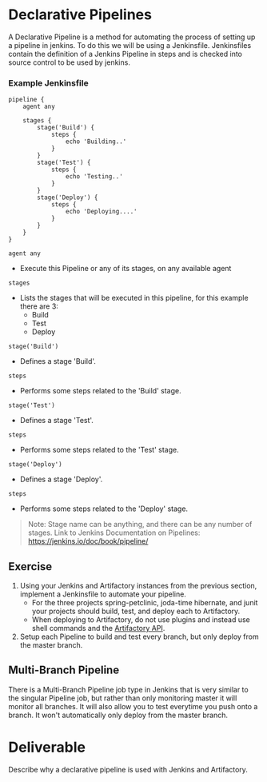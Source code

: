 # Declarative Pipelines

A Declarative Pipeline is a method for automating the process of setting up a pipeline in jenkins. To do this we will be using a Jenkinsfile. Jenkinsfiles contain the definition of a Jenkins Pipeline in steps and is checked into source control to be used by jenkins. 

### Example Jenkinsfile
```
pipeline {
    agent any

    stages {
        stage('Build') {
            steps {
                echo 'Building..'
            }
        }
        stage('Test') {
            steps {
                echo 'Testing..'
            }
        }
        stage('Deploy') {
            steps {
                echo 'Deploying....'
            }
        }
    }
}
```

``` agent any ```
- Execute this Pipeline or any of its stages, on any available agent

``` stages ```
- Lists the stages that will be executed in this pipeline, for this example there are 3:
	- Build
	- Test
	- Deploy

``` stage('Build') ```
- Defines a stage 'Build'.

``` steps ```
- Performs some steps related to the 'Build' stage.

``` stage('Test') ```
- Defines a stage 'Test'.

``` steps ```
- Performs some steps related to the 'Test' stage.

``` stage('Deploy') ```
- Defines a stage 'Deploy'.

``` steps ```
- Performs some steps related to the 'Deploy' stage.

> Note: Stage name can be anything, and there can be any number of stages. Link to Jenkins Documentation on Pipelines: https://jenkins.io/doc/book/pipeline/

## Exercise

1. Using your Jenkins and Artifactory instances from the previous section, implement a Jenkinsfile to automate your pipeline. 
    - For the three projects spring-petclinic, joda-time hibernate, and junit your projects should build, test, and deploy each to Artifactory.
    - When deploying to Artifactory, do not use plugins and instead use shell commands and the [Artifactory API](https://www.jfrog.com/confluence/display/JFROG/Artifactory+REST+API).
2. Setup each Pipeline to build and test every branch, but only deploy from the master branch. 

## Multi-Branch Pipeline
There is a Multi-Branch Pipeline job type in Jenkins that is very similar to the singular Pipeline job, but rather than only monitoring master it will monitor all branches. It will also allow you to test everytime you push onto a branch. It won't automatically only deploy from the master branch.



# Deliverable

Describe why a declarative pipeline is used with Jenkins and Artifactory.
